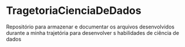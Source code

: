 # TragetoriaCienciaDeDados
Repositório para armazenar e documentar os arquivos desenvolvidos durante a minha trajetória para desenvolver s habilidades de ciência de dados
